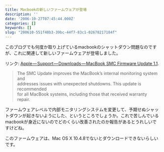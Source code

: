 ```yaml
---
title: Macbookの新しいファームウェアが登場
description: ''
date: '2006-10-27T07:45:44.000Z'
categories: []
keywords: []
slug: "200610-551f48b3-39bc-44f7-83c1-02678217184f"
---
```

このブログでも何度か取り上げているmacbookのシャットダウン問題なのですが、これに関連して新しいファームウェアが登場しました。

リンク: [Apple — Support — Downloads — MacBook SMC Firmware Update 1.1](http://www.apple.com/support/downloads/macbooksmcfirmwareupdate11.html "Apple - Support - Downloads - MacBook SMC Firmware Update 1.1").

> The SMC Update improves the MacBook’s internal monitoring system and  
> addresses issues with unexpected shutdowns. This update is recommended  
> for all MacBook systems, including those that received warranty repair.

ファームウェアレベルで内部モニタリングシステムを変更して、予期せぬシャットダウンが起きないようにした、というところでしょうか。これで苦しんでいるmacbookが身近にないのでどのくらい改善されたのか報告があるとうれしいですけどね。

このファームウェアは、Mac OS X 10.4.8でないとダウンロードできないらしいです。